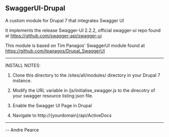 SwaggerUI-Drupal
----------------
A custom module for Drupal 7 that integrates Swagger UI

It implements the release Swagger-UI 2.2.2, official swagger-ui repo found at https://github.com/swagger-api/swagger-ui

This module is based on Tim Panagos' SwaggerUI module found at https://github.com/tpanagos/Drupal_SwaggerUI


******************************************************
INSTALL NOTES:

1) Clone this directory to the /sites/all/modules/ directory in your Drupal 7 instance.

2) Modify the URL variable in /js/initialise_swagger.js to the direcotry of your swagger resource listing json file.

3) Enable the Swagger UI Page in Drupal

4) Navigate to http://{yourdomain}/api/ActiveDocs
******************************************************

-- Andre Pearce